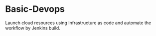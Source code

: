 # Basic-Devops
Launch cloud resources using Infrastructure as code and automate the workflow by Jenkins build. 
